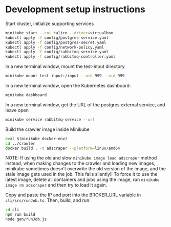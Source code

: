 # Development setup instructions

Start cluster, initialize supporting services

```sh
minikube start --cni calico --driver=virtualbox
kubectl apply -f config/postgres-service.yaml
kubectl apply -f config/postgres-secret.yaml
kubectl apply -f config/network-policy.yaml
kubectl apply -f config/rabbitmq-service.yaml
kubectl apply -f config/rabbitmq-controller.yaml
```

In a new terminal window, mount the test-input directory

```sh
minikube mount test-input:/input --uid 999 --uid 999
```

In a new terminal window, open the Kubernetes dashboard:

```sh
minikube dashboard
```

In a new terminal window, get the URL of the postgres external service,
and leave open

```sh
minikube service rabbitmq-service --url
```

Build the crawler image inside Minikube

```sh
eval $(minikube docker-env)
cd ../crawler
docker build . -t adscraper --platform=linux/amd64
```

NOTE:
If using the old and slow `minikube image load adscraper` method instead,
when making changes to the crawler and loading new images, minikube sometimes
doesn't overwrite the old version of the  image, and the stale image gets used in the job.
This fails silently!! To force it to use the latest image, delete all containers and jobs
using the image, run `minikube image rm adscraper` and then try to load it again.

Copy and paste the IP and port into the BROKER_URL variable in
`cli/src/runJob.ts`. Then, build, and run:

```sh
cd cli
npm run build
node gen/runJob.js
```


